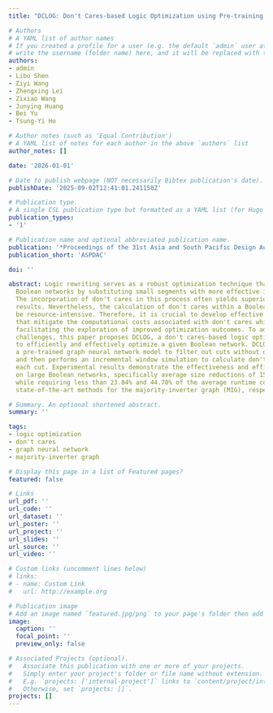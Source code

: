 ```yaml
---
title: "DCLOG: Don't Cares-based Logic Optimization using Pre-training Graph Neural Networks"

# Authors
# A YAML list of author names
# If you created a profile for a user (e.g. the default `admin` user at `content/authors/admin/`), 
# write the username (folder name) here, and it will be replaced with their full name and linked to their profile.
authors:
- admin
- Libo Shen
- Ziyi Wang
- Zhengxing Lei
- Zixiao Wang
- Junying Huang
- Bei Yu
- Tsung-Yi Ho

# Author notes (such as 'Equal Contribution')
# A YAML list of notes for each author in the above `authors` list
author_notes: []

date: '2026-01-01'

# Date to publish webpage (NOT necessarily Bibtex publication's date).
publishDate: '2025-09-02T12:41:01.241158Z'

# Publication type.
# A single CSL publication type but formatted as a YAML list (for Hugo requirements).
publication_types:
- '1'

# Publication name and optional abbreviated publication name.
publication: '*Proceedings of the 31st Asia and South Pacific Design Automation Conference*'
publication_short: 'ASPDAC'

doi: ''

abstract: Logic rewriting serves as a robust optimization technique that enhances
  Boolean networks by substituting small segments with more effective implementations.
  The incorporation of don't cares in this process often yields superior optimization
  results. Nevertheless, the calculation of don't cares within a Boolean network can
  be resource-intensive. Therefore, it is crucial to develop effective strategies
  that mitigate the computational costs associated with don't cares while simultaneously
  facilitating the exploration of improved optimization outcomes. To address these
  challenges, this paper proposes DCLOG, a don't cares-based logic optimization framework,
  to efficiently and effectively optimize a given Boolean network. DCLOG leverages
  a pre-trained graph neural network model to filter out cuts without don't cares
  and then performs an incremental window simulation to calculate don't cares for
  each cut. Experimental results demonstrate the effectiveness and efficiency of DCLOG
  on large Boolean networks, specifically average size reductions of 15.64% and 1.44%
  while requiring less than 23.84% and 44.70% of the average runtime compared with
  state-of-the-art methods for the majority-inverter graph (MIG), respectively.

# Summary. An optional shortened abstract.
summary: ''

tags:
- logic optimization
- don't cares
- graph neural network
- majority-inverter graph

# Display this page in a list of Featured pages?
featured: false

# Links
url_pdf: ''
url_code: ''
url_dataset: ''
url_poster: ''
url_project: ''
url_slides: ''
url_source: ''
url_video: ''

# Custom links (uncomment lines below)
# links:
# - name: Custom Link
#   url: http://example.org

# Publication image
# Add an image named `featured.jpg/png` to your page's folder then add a caption below.
image:
  caption: ''
  focal_point: ''
  preview_only: false

# Associated Projects (optional).
#   Associate this publication with one or more of your projects.
#   Simply enter your project's folder or file name without extension.
#   E.g. `projects: ['internal-project']` links to `content/project/internal-project/index.md`.
#   Otherwise, set `projects: []`.
projects: []
---
```


